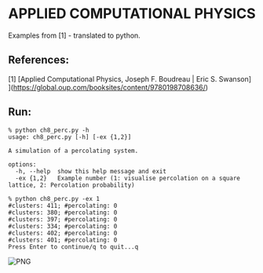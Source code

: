 APPLIED COMPUTATIONAL PHYSICS
===============

Examples from [1] - translated to python.

References:
-----------
[1] [Applied Computational Physics, Joseph F. Boudreau | Eric S. Swanson]
](https://global.oup.com/booksites/content/9780198708636/)

Run:
----

```
% python ch8_perc.py -h
usage: ch8_perc.py [-h] [-ex {1,2}]

A simulation of a percolating system.

options:
  -h, --help  show this help message and exit
  -ex {1,2}   Example number (1: visualise percolation on a square lattice, 2: Percolation probability)
```

```
% python ch8_perc.py -ex 1
#clusters: 411; #percolating: 0
#clusters: 380; #percolating: 0
#clusters: 397; #percolating: 0
#clusters: 334; #percolating: 0
#clusters: 402; #percolating: 0
#clusters: 401; #percolating: 0
Press Enter to continue/q to quit...q
```
![PNG](https://raw.githubusercontent.com/jesper-olsen/phy/Assets/perc01.png)

```
```

